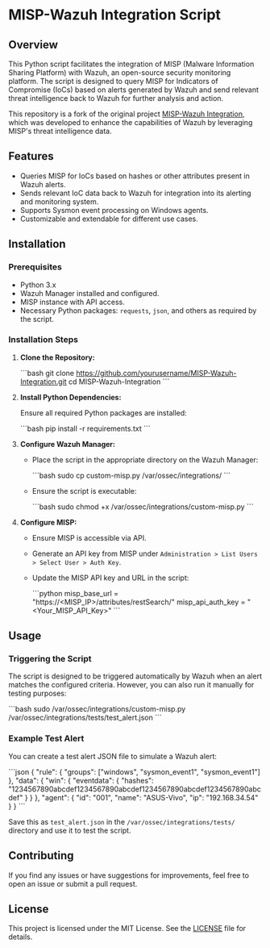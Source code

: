 
# MISP-Wazuh Integration Script

## Overview

This Python script facilitates the integration of MISP (Malware Information Sharing Platform) with Wazuh, an open-source security monitoring platform. The script is designed to query MISP for Indicators of Compromise (IoCs) based on alerts generated by Wazuh and send relevant threat intelligence back to Wazuh for further analysis and action.

This repository is a fork of the original project [MISP-Wazuh Integration](https://github.com/karelumair/MISP-Wazuh-Integration), which was developed to enhance the capabilities of Wazuh by leveraging MISP's threat intelligence data.

## Features

- Queries MISP for IoCs based on hashes or other attributes present in Wazuh alerts.
- Sends relevant IoC data back to Wazuh for integration into its alerting and monitoring system.
- Supports Sysmon event processing on Windows agents.
- Customizable and extendable for different use cases.

## Installation

### Prerequisites

- Python 3.x
- Wazuh Manager installed and configured.
- MISP instance with API access.
- Necessary Python packages: `requests`, `json`, and others as required by the script.

### Installation Steps

1. **Clone the Repository:**

   \`\`\`bash
   git clone https://github.com/yourusername/MISP-Wazuh-Integration.git
   cd MISP-Wazuh-Integration
   \`\`\`

2. **Install Python Dependencies:**

   Ensure all required Python packages are installed:

   \`\`\`bash
   pip install -r requirements.txt
   \`\`\`

3. **Configure Wazuh Manager:**

   - Place the script in the appropriate directory on the Wazuh Manager:
   
     \`\`\`bash
     sudo cp custom-misp.py /var/ossec/integrations/
     \`\`\`

   - Ensure the script is executable:

     \`\`\`bash
     sudo chmod +x /var/ossec/integrations/custom-misp.py
     \`\`\`

4. **Configure MISP:**

   - Ensure MISP is accessible via API.
   - Generate an API key from MISP under `Administration > List Users > Select User > Auth Key`.
   - Update the MISP API key and URL in the script:

     \`\`\`python
     misp_base_url = "https://<MISP_IP>/attributes/restSearch/"
     misp_api_auth_key = "<Your_MISP_API_Key>"
     \`\`\`

## Usage

### Triggering the Script

The script is designed to be triggered automatically by Wazuh when an alert matches the configured criteria. However, you can also run it manually for testing purposes:

\`\`\`bash
sudo /var/ossec/integrations/custom-misp.py /var/ossec/integrations/tests/test_alert.json
\`\`\`

### Example Test Alert

You can create a test alert JSON file to simulate a Wazuh alert:

\`\`\`json
{
   "rule": {
       "groups": ["windows", "sysmon_event1", "sysmon_event1"]
   },
   "data": {
       "win": {
           "eventdata": {
               "hashes": "1234567890abcdef1234567890abcdef1234567890abcdef1234567890abcdef"
           }
       }
   },
   "agent": {
       "id": "001",
       "name": "ASUS-Vivo",
       "ip": "192.168.34.54"
   }
}
\`\`\`

Save this as `test_alert.json` in the `/var/ossec/integrations/tests/` directory and use it to test the script.

## Contributing

If you find any issues or have suggestions for improvements, feel free to open an issue or submit a pull request.

## License

This project is licensed under the MIT License. See the [LICENSE](LICENSE) file for details.

